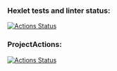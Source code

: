 ### Hexlet tests and linter status:
[![Actions Status](https://github.com/aldmarinka/php-project-57/actions/workflows/hexlet-check.yml/badge.svg)](https://github.com/aldmarinka/php-project-57/actions)

### ProjectActions:
[![Actions Status](https://github.com/aldmarinka/php-project-57/actions/workflows/php.yml/badge.svg)](https://github.com/aldmarinka/php-project-57/actions)